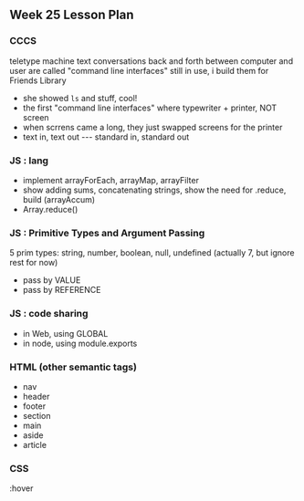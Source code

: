 ## Week 25 Lesson Plan

### CCCS

teletype machine
text conversations back and forth between computer and user are called "command line interfaces" still in use,
i build them for Friends Library
- she showed `ls` and stuff, cool!
- the first "command line interfaces" where typewriter + printer, NOT screen
- when scrrens came a long, they just swapped screens for the printer
- text in, text out --- standard in, standard out

### JS : lang

- implement arrayForEach, arrayMap, arrayFilter
- show adding sums, concatenating strings, show the need for .reduce, build (arrayAccum)
- Array.reduce()

### JS : Primitive Types and Argument Passing

5 prim types: string, number, boolean, null, undefined (actually 7, but ignore rest for now)
- pass by VALUE
- pass by REFERENCE


### JS : code sharing

- in Web, using GLOBAL
- in node, using module.exports

### HTML (other semantic tags)

- nav
- header
- footer
- section
- main
- aside
- article

### CSS

:hover

